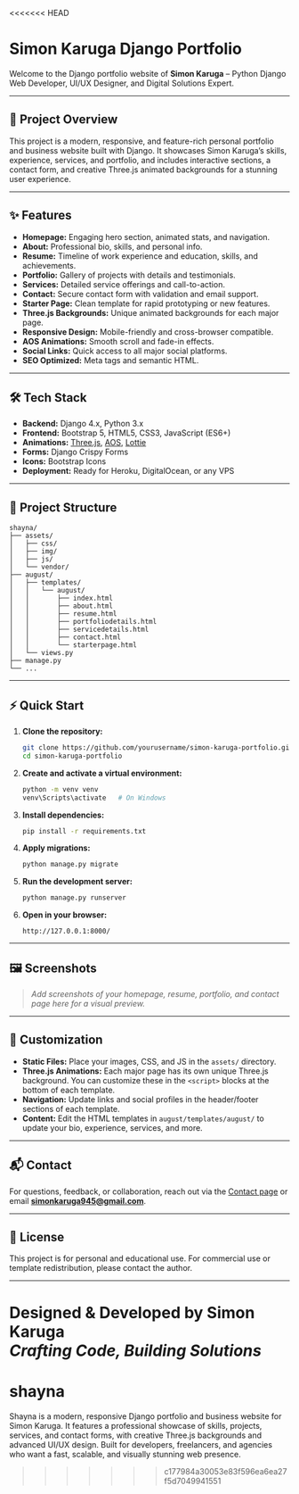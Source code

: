 <<<<<<< HEAD
# Simon Karuga Django Portfolio

Welcome to the Django portfolio website of **Simon Karuga** – Python Django Web Developer, UI/UX Designer, and Digital Solutions Expert.

---

## 🚀 Project Overview

This project is a modern, responsive, and feature-rich personal portfolio and business website built with Django. It showcases Simon Karuga’s skills, experience, services, and portfolio, and includes interactive sections, a contact form, and creative Three.js animated backgrounds for a stunning user experience.

---

## ✨ Features

- **Homepage:** Engaging hero section, animated stats, and navigation.
- **About:** Professional bio, skills, and personal info.
- **Resume:** Timeline of work experience and education, skills, and achievements.
- **Portfolio:** Gallery of projects with details and testimonials.
- **Services:** Detailed service offerings and call-to-action.
- **Contact:** Secure contact form with validation and email support.
- **Starter Page:** Clean template for rapid prototyping or new features.
- **Three.js Backgrounds:** Unique animated backgrounds for each major page.
- **Responsive Design:** Mobile-friendly and cross-browser compatible.
- **AOS Animations:** Smooth scroll and fade-in effects.
- **Social Links:** Quick access to all major social platforms.
- **SEO Optimized:** Meta tags and semantic HTML.

---

## 🛠️ Tech Stack

- **Backend:** Django 4.x, Python 3.x
- **Frontend:** Bootstrap 5, HTML5, CSS3, JavaScript (ES6+)
- **Animations:** [Three.js](https://threejs.org/), [AOS](https://michalsnik.github.io/aos/), [Lottie](https://lottiefiles.com/)
- **Forms:** Django Crispy Forms
- **Icons:** Bootstrap Icons
- **Deployment:** Ready for Heroku, DigitalOcean, or any VPS

---

## 📁 Project Structure

```
shayna/
├── assets/
│   ├── css/
│   ├── img/
│   ├── js/
│   └── vendor/
├── august/
│   ├── templates/
│   │   └── august/
│   │       ├── index.html
│   │       ├── about.html
│   │       ├── resume.html
│   │       ├── portfoliodetails.html
│   │       ├── servicedetails.html
│   │       ├── contact.html
│   │       └── starterpage.html
│   └── views.py
├── manage.py
└── ...
```

---

## ⚡ Quick Start

1. **Clone the repository:**
   ```bash
   git clone https://github.com/yourusername/simon-karuga-portfolio.git
   cd simon-karuga-portfolio
   ```

2. **Create and activate a virtual environment:**
   ```bash
   python -m venv venv
   venv\Scripts\activate   # On Windows
   ```

3. **Install dependencies:**
   ```bash
   pip install -r requirements.txt
   ```

4. **Apply migrations:**
   ```bash
   python manage.py migrate
   ```

5. **Run the development server:**
   ```bash
   python manage.py runserver
   ```

6. **Open in your browser:**
   ```
   http://127.0.0.1:8000/
   ```

---

## 🖼️ Screenshots

> _Add screenshots of your homepage, resume, portfolio, and contact page here for a visual preview._

---

## 📝 Customization

- **Static Files:** Place your images, CSS, and JS in the `assets/` directory.
- **Three.js Animations:** Each major page has its own unique Three.js background. You can customize these in the `<script>` blocks at the bottom of each template.
- **Navigation:** Update links and social profiles in the header/footer sections of each template.
- **Content:** Edit the HTML templates in `august/templates/august/` to update your bio, experience, services, and more.

---

## 📬 Contact

For questions, feedback, or collaboration, reach out via the [Contact page](http://127.0.0.1:8000/contact) or email **simonkaruga945@gmail.com**.

---

## 📄 License

This project is for personal and educational use. For commercial use or template redistribution, please contact the author.

---

**Designed & Developed by Simon Karuga**  
_Crafting Code, Building Solutions_
=======
# shayna
Shayna is a modern, responsive Django portfolio and business website for Simon Karuga. It features a professional showcase of skills, projects, services, and contact forms, with creative Three.js backgrounds and advanced UI/UX design. Built for developers, freelancers, and agencies who want a fast, scalable, and visually stunning web presence.
>>>>>>> c177984a30053e83f596ea6ea27f5d7049941551
